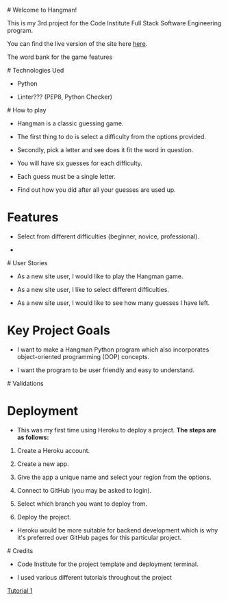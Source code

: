 # Welcome to Hangman! 

This is my 3rd project for the Code Institute Full Stack Software Engineering program. 

You can find the live version of the site here [here](https://hangman0000-3387183dc1ef.herokuapp.com/).

The word bank for the game features 


# Technologies Ued 

- Python 

- Linter??? (PEP8, Python Checker)


# How to play 

- Hangman is a classic guessing game. 

- The first thing to do is select a difficulty from the options provided.

- Secondly, pick a letter and see does it fit the word in question. 

- You will have six guesses for each difficulty. 

- Each guess must be a single letter. 

- Find out how you did after all your guesses are used up. 

# Features 

- Select from different difficulties (beginner, novice, professional).

- 

# User Stories 

- As a new site user, I would like to play the Hangman game. 

- As a new site user, I like to select different difficulties. 

- As a new site user, I would like to see how many guesses I have left. 


# Key Project Goals 

- I want to make a Hangman Python program which also incorporates object-oriented programming (OOP) concepts.

- I want the program to be user friendly and easy to understand. 


# Validations 



# Deployment 

- This was my first time using Heroku to deploy a project. **The steps are as follows:**

1. Create a Heroku account. 

2. Create a new app. 

3. Give the app a unique name and select your region from the options. 

4. Connect to GitHub (you may be asked to login).

5. Select which branch you want to deploy from. 

6. Deploy the project. 

- Heroku would be more suitable for backend development which is why it's preferred over GitHub pages for this particular 
project.

# Credits 

- Code Institute for the project template and deployment terminal. 

- I used various different tutorials throughout the project 

[Tutorial 1](https://www.youtube.com/watch?v=pFvSb7cb_Us)





